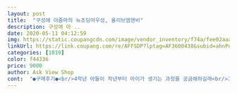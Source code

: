 ```yaml
---
layout: post 
title:  "구성애 아줌마의 뉴초딩아우성, 올리브엠앤비" 
description: 구성애 아 ..
date: 2020-05-11 04:12:59 
img: https://static.coupangcdn.com/image/vendor_inventory/f74a/fee02aaa7b2f2564c25b623ed7da4f66c68dfbfaf0aa5aa401d3c35bd2d6.jpg 
linkUrl: https://link.coupang.com/re/AFFSDP?lptag=AF3600438&subid=ahnPublicAsk&pageKey=21650507&itemId=84523616&vendorItemId=3143847205&traceid=V0-113-732de9a487f81503 
categories: [1019] 
color: f44336 
price: 9000 
author: Ask View Shop 
cont:  "●구매후기●<br/>4학년 아들이 작년부터 아이가 생기는 과정을 궁금해하길래<br/>그건 어른시선이고<br/>다만, 그림이 좀 사실적이라서 괜찮나싶긴하지만<br/>딸이 질문하면 대답은 해주곤하는데 무슨내용을 얘기해줘야하나 고민학던 찰나에 책이 대신 해주니 좋아요.<br/><br/>목욕하면서도 아이들이 부모님의 모습을 보기도하니<br/>아이들 시선에선 별다를게 없는(?) 그림으로 받아들일수도 있을것같아요<br/>오히려 1학년 딸이 더 재미있게 보네요.<br/>.<br/><br/>요즘 호기시 많은 울 딸 이책 너무 재미지게 보내요.<br/><br/>이제서야 샀는데<br/>제가 읽어봤는데 지식면으로 쉽게 설명되어있어요.<br/><br/>지금 막와서 읽으려고 하는데 아이가 관심을 보이네요.<br/> 내용을 먼저는 알아야 할거 같아서 제가 먼저 읽으려고요.<br/> 아이는 초3인데.<br/> 성에 무척 관심있고 그런건 아닌데 이제 슬 알아야 할거 같아서 샀습니다.<br/> 도움이 되었음 좋겠네요<br/>" 
---
```

